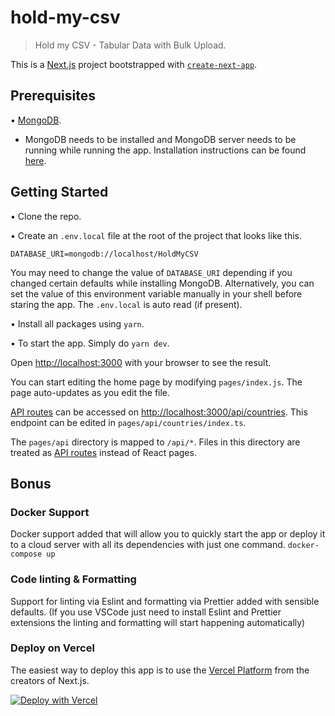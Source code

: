 # hold-my-csv

> Hold my CSV - Tabular Data with Bulk Upload.

This is a [Next.js](https://nextjs.org/) project bootstrapped with [`create-next-app`](https://github.com/vercel/next.js/tree/canary/packages/create-next-app).

## Prerequisites

• [MongoDB](https://www.mongodb.com).

-   MongoDB needs to be installed and MongoDB server needs to be running while running the app.
    Installation instructions can be found [here](https://docs.mongodb.com/manual/installation).

## Getting Started

• Clone the repo.

• Create an `.env.local` file at the root of the project that looks like this.

```.env
DATABASE_URI=mongodb://localhost/HoldMyCSV
```

You may need to change the value of `DATABASE_URI` depending if you changed certain defaults while installing MongoDB.
Alternatively, you can set the value of this environment variable manually in your shell before staring the app. The `.env.local` is auto read (if present).

• Install all packages using `yarn`.

• To start the app. Simply do `yarn dev`.

Open [http://localhost:3000](http://localhost:3000) with your browser to see the result.

You can start editing the home page by modifying `pages/index.js`. The page auto-updates as you edit the file.

[API routes](https://nextjs.org/docs/api-routes/introduction) can be accessed on [http://localhost:3000/api/countries](http://localhost:3000/api/countries). This endpoint can be edited in `pages/api/countries/index.ts`.

The `pages/api` directory is mapped to `/api/*`. Files in this directory are treated as [API routes](https://nextjs.org/docs/api-routes/introduction) instead of React pages.

## Bonus

### Docker Support

Docker support added that will allow you to quickly start the app or deploy it to a cloud server with all its dependencies with just one command.
`docker-compose up`

### Code linting & Formatting

Support for linting via Eslint and formatting via Prettier added with sensible defaults. (If you use VSCode just need to install Eslint and Prettier extensions the linting and formatting will start happening automatically)

### Deploy on Vercel

The easiest way to deploy this app is to use the [Vercel Platform](https://vercel.com/new?utm_medium=default-template&filter=next.js&utm_source=create-next-app&utm_campaign=create-next-app-readme) from the creators of Next.js.

[![Deploy with Vercel](https://vercel.com/button)](https://vercel.com/new/git/external?repository-url=https%3A%2F%2Fgithub.com%2FMustansirZia%2Fhold-my-csv&env=DATABASE_URI&envDescription=Database%20connection%20string%20for%20mongodb.)
